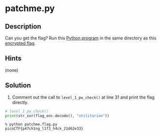 # patchme.py
## Description
Can you get the flag? Run this [Python program](patchme.flag.py) in the same directory as this [encrypted flag](flag.txt.enc).
## Hints
(none)
## Solution
1. Comment out the call to `level_1_pw_check()` at line 31 and print the flag directly.
```python
# level_1_pw_check()
print(str_xor(flag_enc.decode(), "utilitarian"))
```
```console
% python patchme.flag.py
picoCTF{p47ch1ng_l1f3_h4ck_21d62e33}
```
